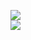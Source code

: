 [![](https://img.shields.io/badge/Made%20With-Github%20Spray-lightgrey.svg?style=for-the-badge&logo=github)](https://github.com/Annihil/github-spray#322)  
[![](https://i.imgur.com/2DrTn0Z.gif)](https://github.com/Annihil/github-spray)